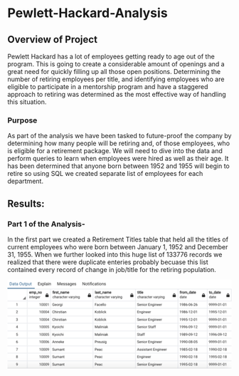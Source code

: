 # Pewlett-Hackard-Analysis

## Overview of Project
Pewlett Hackard has a lot of employees getting ready to age out of the program. This is going to create a considerable amount of openings and a great need for quickly filling up all those open positions. Determining the number of retiring employees per title, and identifying employees who are eligible to participate in a mentorship program and have a staggered approach to retiring was determined as the most effective way of handling this situation. 

### Purpose
As part of the analysis we have been tasked to future-proof the company by determining how many people will be retiring and, of those employees, who is eligible for a retirement package.
We will need to dive into the data and perform queries to learn when employees were hired as well as their age. It has been determined that anyone born between 1952 and 1955 will begin to retire so using SQL we created separate list of employees for each department.

## Results: 

### Part 1 of the Analysis-
In the first part we created a Retirement Titles table that held all the titles of current employees who were born between January 1, 1952 and December 31, 1955. When we further looked into this huge list of 133776 records we realized that there were duplicate enteries probably becuase this list contained every record of change in job/title for the retiring population.

<p align="left">
  <img src="/Images/retirement_titles.png">
  </p>
